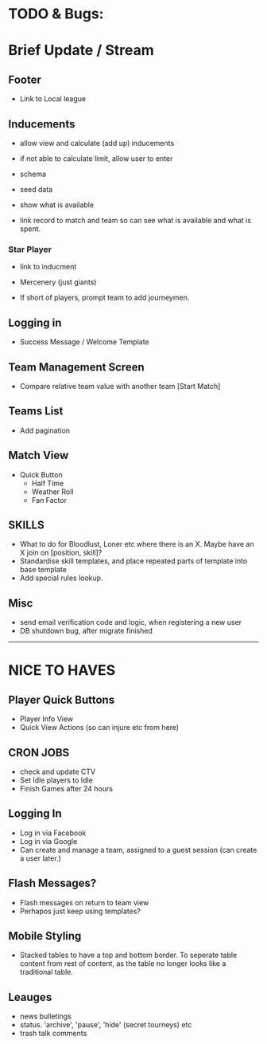 
# TODO & Bugs: 

# Brief Update / Stream

## Footer
- Link to Local league

## Inducements
- allow view and calculate (add up) inducements
- if not able to calculate limit, allow user to enter

- schema
- seed data
- show what is available
- link record to match and team so can see what is available and what is spent.

### Star Player
- link to inducment

- Mercenery (just giants)

- If short of players, prompt team to add journeymen.


## Logging in
- Success Message / Welcome Template

## Team Management Screen
- Compare relative team value with another team [Start Match]

## Teams List
- Add pagination

## Match View
- Quick Button
  - Half Time
  - Weather Roll
  - Fan Factor

## SKILLS
- What to do for Bloodlust, Loner etc where there is an X. Maybe have an X join on [position, skill]?
- Standardise skill templates, and place repeated parts of template into base template
- Add special rules lookup.

## Misc
- send email verification code and logic, when registering a new user
- DB shutdown bug, after migrate finished

---------------------------------------------------------------------------------------
# NICE TO HAVES

## Player Quick Buttons
- Player Info View
- Quick View Actions (so can injure etc from here)

## CRON JOBS
- check and update CTV
- Set Idle players to Idle
- Finish Games after 24 hours

## Logging In
- Log in via Facebook
- Log in via Google
- Can create and manage a team, assigned to a guest session (can create a user later.)

## Flash Messages?
- Flash messages on return to team view
- Perhapos just keep using templates?

## Mobile Styling
- Stacked tables to have a top and bottom border. To seperate table content from rest of content, as the table no longer looks like a traditional table.

## Leauges
- news bulletings
- status. 'archive', 'pause', 'hide' (secret tourneys) etc
- trash talk comments